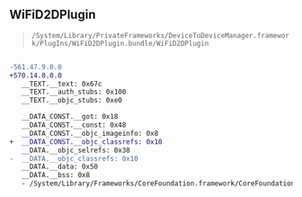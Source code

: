 ## WiFiD2DPlugin

> `/System/Library/PrivateFrameworks/DeviceToDeviceManager.framework/PlugIns/WiFiD2DPlugin.bundle/WiFiD2DPlugin`

```diff

-561.47.9.0.0
+570.14.0.0.0
   __TEXT.__text: 0x67c
   __TEXT.__auth_stubs: 0x100
   __TEXT.__objc_stubs: 0xe0

   __DATA_CONST.__got: 0x18
   __DATA_CONST.__const: 0x48
   __DATA_CONST.__objc_imageinfo: 0x8
+  __DATA_CONST.__objc_classrefs: 0x10
   __DATA.__objc_selrefs: 0x38
-  __DATA.__objc_classrefs: 0x10
   __DATA.__data: 0x50
   __DATA.__bss: 0x8
   - /System/Library/Frameworks/CoreFoundation.framework/CoreFoundation

```
